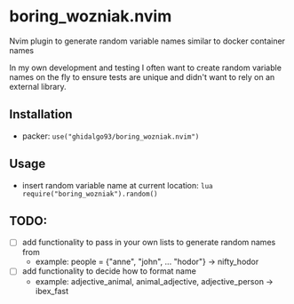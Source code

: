 # boring_wozniak.nvim
Nvim plugin to generate random variable names similar to docker container names

In my own development and testing I often want to create random variable names on the fly to ensure
tests are unique and didn't want to rely on an external library.

## Installation
- packer: `use("ghidalgo93/boring_wozniak.nvim")`

## Usage
- insert random variable name at current location: `lua require("boring_wozniak").random()`

## TODO:

- [ ] add functionality to pass in your own lists to generate random names from
    - example: people = {"anne", "john", ... "hodor"} -> nifty_hodor
- [ ] add functionality to decide how to format name
    - example: adjective_animal, animal_adjective, adjective_person -> ibex_fast
